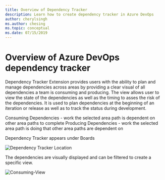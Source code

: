 ```yaml
---
title: Overview of Dependency Tracker
description: Learn how to create dependency tracker in Azure DevOps
author: cherylsingh
ms.author: chesing
ms.topic: conceptual
ms.date: 07/15/2019
---
```


# Overview of Azure DevOps dependency tracker

Dependency Tracker Extension provides users with the ability to plan and manage dependencies across areas by providing a clear visual of all dependencies a team is consuming and producing.  The view allows user to view the state of the dependencies as well as the timing to asses the risk of the dependencies.  It is used to plan dependencies at the beginning of an iteration or release as well as to track the status during development.  

Consuming Dependencies - work the selected area path is dependent on other area paths to complete
Producing Dependencies - work the selected area path is doing that other area paths are dependent on

Dependency Tracker appears under Boards

![Dependency Tracker Location](../images/Navigation.png)

The dependencies are visually displayed and can be filtered to create a specific view.

![Consuming-View](../images/Consuming-View.png)
